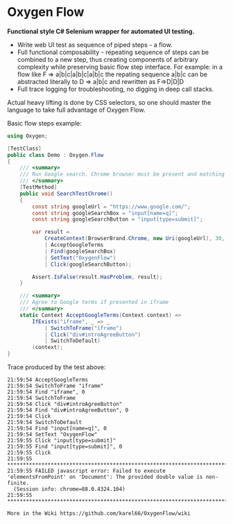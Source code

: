 # Oxygen Flow
**Functional style C# Selenium wrapper for automated UI testing.**

- Write web UI test as sequence of piped steps - a flow. 
- Full functional composability - repeating sequence of steps can be combined to a new step, thus creating components of arbitrary complexity while preserving basic flow step interface. For example: in a flow like F => a|b|c|a|b|c|a|b|c the repating sequence a|b|c can be abstracted literally to D => a|b|c and rewritten as F=>D|D|D
- Full trace logging for troubleshooting, no digging in deep call stacks.

Actual heavy lifting is done by CSS selectors, so one should master the language to take full advantage of Oxygen Flow.

Basic flow steps example:
```csharp
using Oxygen;

[TestClass]
public class Demo : Oxygen.Flow
{
    /// <summary>
    /// Run Google search. Chrome browser must be present and matching webdriver in C:\Selenium folder.
    /// </summary>
    [TestMethod]
    public void SearchTestChrome()
    {
        const string googleUrl = "https://www.google.com/";
        const string googleSearchBox = "input[name=q]";
        const string googleSearchButton = "input[type=submit]";

        var result =
            CreateContext(BrowserBrand.Chrome, new Uri(googleUrl), 30, true, @"C:\Selenium")
            | AcceptGoogleTerms
            | Find(googleSearchBox)
            | SetText("OxygenFlow")
            | Click(googleSearchButton);

        Assert.IsFalse(result.HasProblem, result);
    }

    /// <summary>
    /// Agree to Google terms if presented in iframe
    /// </summary>
    static Context AcceptGoogleTerms(Context context) =>
        IfExists("iframe", _ => _ 
            | SwitchToFrame("iframe") 
            | Click("div#introAgreeButton") 
            | SwitchToDefault)            
        (context);
}
```
Trace produced by the test above:
```
21:59:54 AcceptGoogleTerms 
21:59:54 SwitchToFrame "iframe"
21:59:54 Find "iframe", 0
21:59:54 SwitchToFrame 
21:59:54 Click "div#introAgreeButton"
21:59:54 Find "div#introAgreeButton", 0
21:59:54 Click 
21:59:54 SwitchToDefault 
21:59:54 Find "input[name=q]", 0
21:59:54 SetText "OxygenFlow"
21:59:55 Click "input[type=submit]"
21:59:55 Find "input[type=submit]", 0
21:59:55 Click 
21:59:55 *************************************************************************
21:59:55 FAILED javascript error: Failed to execute 'elementsFromPoint' on 'Document': The provided double value is non-finite.
  (Session info: chrome=88.0.4324.104)
21:59:55 *************************************************************************```

More in the Wiki https://github.com/karel66/OxygenFlow/wiki
